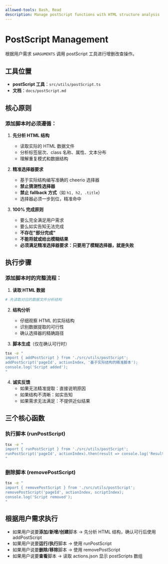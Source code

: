```yaml
---
allowed-tools: Bash, Read
description: Manage postScript functions with HTML structure analysis
---
```


# PostScript Management

根据用户需求 `$ARGUMENTS` 调用 postScript 工具进行增删改查操作。

## 工具位置
- **postScript 工具**：`src/utils/postScript.ts`
- **文档**：`docs/postScript.md`

## 核心原则

### 添加脚本时必须遵循：

1. **先分析 HTML 结构**
   - 读取实际的 HTML 数据文件
   - 分析标签层次、class 名称、属性、文本分布
   - 理解重复模式和数据结构

2. **精准选择器要求**
   - 基于实际结构编写准确的 cheerio 选择器
   - **禁止猜测性选择器**
   - **禁止 fallback 方式**（如 `h1, h2, .title`）
   - 选择器必须一步到位，精准命中

3. **100% 完成原则**
   - 要么完全满足用户需求
   - 要么如实告知无法完成
   - **不存在"部分完成"**
   - **不能将就或给出模糊结果**
   - **必须满足精准选择器要求：只要用了模糊选择器，就是失败**

## 执行步骤

### 添加脚本时的完整流程：

1. **读取 HTML 数据**
```bash
# 先读取对应的数据文件分析结构
```

2. **结构分析**
   - 仔细观察 HTML 的实际结构
   - 识别数据提取的可行性
   - 确认选择器的精确路径

3. **脚本生成**（仅在确认可行时）
```bash
tsx -e "
import { addPostScript } from './src/utils/postScript';
addPostScript('pageId', actionIndex, '基于实际结构的精准脚本');
console.log('Script added');
"
```

4. **诚实反馈**
   - 如果无法精准提取：直接说明原因
   - 如果结构不清晰：如实告知
   - 如果需求无法满足：不提供近似结果

## 三个核心函数

### 执行脚本 (runPostScript)  
```bash
tsx -e "
import { runPostScript } from './src/utils/postScript';
runPostScript('pageId', actionIndex).then(result => console.log('Result:', JSON.stringify(result, null, 2)));
"
```

### 删除脚本 (removePostScript)
```bash
tsx -e "
import { removePostScript } from './src/utils/postScript';
removePostScript('pageId', actionIndex, scriptIndex);
console.log('Script removed');
"
```

## 根据用户需求执行

- 如果用户说要**添加/新增/创建**脚本 → 先分析 HTML 结构，确认可行后使用 addPostScript
- 如果用户说要**运行/执行**脚本 → 使用 runPostScript  
- 如果用户说要**删除/移除**脚本 → 使用 removePostScript
- 如果用户说要**查看**脚本 → 读取 actions.json 显示 postScripts 数组